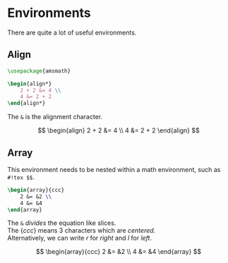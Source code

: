 # Environments

There are quite a lot of useful environments.  

## Align

```tex
\usepackage{amsmath}

\begin{align*}
	2 + 2 &= 4 \\
	4 &= 2 + 2
\end{align*}
```

The `&` is the alignment character.

$$
\begin{align}
	2 + 2 &= 4 \\
	4 &= 2 + 2
\end{align}
$$

## Array

This environment needs to be nested within a math environment, such as `#!tex $$`.

```tex
\begin{array}{ccc}
	2 &= &2 \\
	4 &= &4
\end{array}
```

The `&` _divides_ the equation like slices.  
The $\{ccc\}$ means 3 characters which are _centered_.  
Alternatively, we can write $r$ for _right_ and $l$ for _left_.

$$
\begin{array}{ccc}
	2 &= &2 \\
	4 &= &4
\end{array}
$$